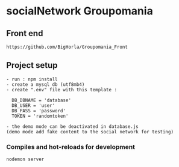 # socialNetwork Groupomania 

## Front end
```
https://github.com/BigHorla/Groupomania_Front
```

## Project setup
```
- run : npm install
- create a mysql db (utf8mb4)
- create ".env" file with this template :

  DB_DBNAME = 'database'
  DB_USER = 'user'
  DB_PASS = 'password'
  TOKEN = 'randomtoken'

- the demo mode can be deactivated in database.js
(demo mode add fake content to the social network for testing)
```

### Compiles and hot-reloads for development
```
nodemon server
```
